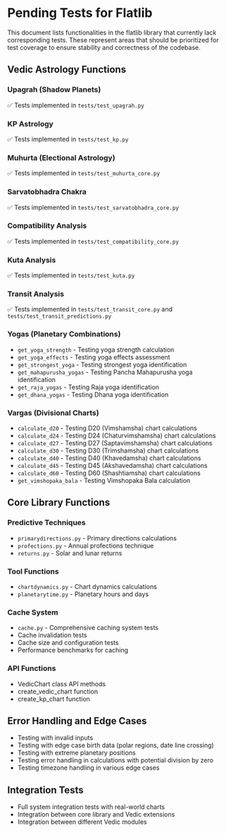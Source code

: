 # Pending Tests for Flatlib

This document lists functionalities in the flatlib library that currently lack corresponding tests. These represent areas that should be prioritized for test coverage to ensure stability and correctness of the codebase.

## Vedic Astrology Functions

### Upagrah (Shadow Planets)
✅ Tests implemented in `tests/test_upagrah.py`

### KP Astrology
✅ Tests implemented in `tests/test_kp.py`

### Muhurta (Electional Astrology)
✅ Tests implemented in `tests/test_muhurta_core.py`

### Sarvatobhadra Chakra
✅ Tests implemented in `tests/test_sarvatobhadra_core.py`

### Compatibility Analysis
✅ Tests implemented in `tests/test_compatibility_core.py`

### Kuta Analysis
✅ Tests implemented in `tests/test_kuta.py`

### Transit Analysis
✅ Tests implemented in `tests/test_transit_core.py` and `tests/test_transit_predictions.py`

### Yogas (Planetary Combinations)
- `get_yoga_strength` - Testing yoga strength calculation
- `get_yoga_effects` - Testing yoga effects assessment
- `get_strongest_yoga` - Testing strongest yoga identification
- `get_mahapurusha_yogas` - Testing Pancha Mahapurusha yoga identification
- `get_raja_yogas` - Testing Raja yoga identification
- `get_dhana_yogas` - Testing Dhana yoga identification

### Vargas (Divisional Charts)
- `calculate_d20` - Testing D20 (Vimshamsha) chart calculations
- `calculate_d24` - Testing D24 (Chaturvimshamsha) chart calculations
- `calculate_d27` - Testing D27 (Saptavimshamsha) chart calculations
- `calculate_d30` - Testing D30 (Trimshamsha) chart calculations
- `calculate_d40` - Testing D40 (Khavedamsha) chart calculations
- `calculate_d45` - Testing D45 (Akshavedamsha) chart calculations
- `calculate_d60` - Testing D60 (Shashtiamsha) chart calculations
- `get_vimshopaka_bala` - Testing Vimshopaka Bala calculation

## Core Library Functions

### Predictive Techniques
- `primarydirections.py` - Primary directions calculations
- `profections.py` - Annual profections technique
- `returns.py` - Solar and lunar returns

### Tool Functions
- `chartdynamics.py` - Chart dynamics calculations
- `planetarytime.py` - Planetary hours and days

### Cache System
- `cache.py` - Comprehensive caching system tests
- Cache invalidation tests
- Cache size and configuration tests
- Performance benchmarks for caching

### API Functions
- VedicChart class API methods
- create_vedic_chart function
- create_kp_chart function

## Error Handling and Edge Cases

- Testing with invalid inputs
- Testing with edge case birth data (polar regions, date line crossing)
- Testing with extreme planetary positions
- Testing error handling in calculations with potential division by zero
- Testing timezone handling in various edge cases

## Integration Tests

- Full system integration tests with real-world charts
- Integration between core library and Vedic extensions
- Integration between different Vedic modules
